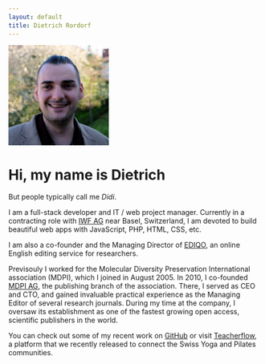 ```yaml
---
layout: default
title: Dietrich Rordorf
---
```

<p class="lead">
    <img src="/assets/dr.jpg" alt="Dietrich">
</p>

# Hi, my name is Dietrich
But people typically call me *Didi*.

I am a full-stack developer and IT / web project manager. Currently in a contracting role with [IWF AG](http://iwf.ch)
near Basel, Switzerland, I am devoted to build beautiful web apps with JavaScript, PHP, HTML, CSS, etc.

I am also a co-founder and the Managing Director of [EDIQO](https://www.ediqo.com), an online English editing service for
researchers.

Previsouly I worked for the Molecular Diversity Preservation International association (MDPI), which I joined in August 2005. In 2010, I co-founded [MDPI AG](http://www.mdpi.com), the publishing branch of the association. There, I served as CEO and CTO, and gained invaluable practical experience as the Managing Editor of several research journals. During my time at the company, I oversaw its establishment as one of the fastest growing open access, scientific publishers in the world.

You can check out some of my recent work on [GitHub](https://github.com/rordi/) or visit [Teacherflow](https://www.teacherflow.ch), a platform that we recently released to connect the Swiss Yoga and Pilates communities.

